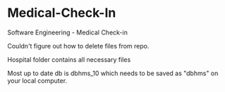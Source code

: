 # Medical-Check-In
Software Engineering - Medical Check-in

Couldn't figure out how to delete files from repo.

Hospital folder contains all necessary files

Most up to date db is dbhms_10 which needs to be saved as "dbhms" on your local computer.
